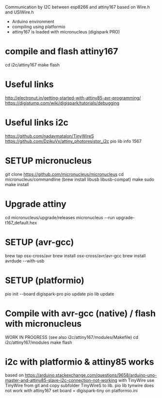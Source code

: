 Communication by I2C between esp8266 and attiny167 based on Wire.h and USIWire.h

- Arduino environment
- compiling using platformio
- attiny167 is loaded with micronucleus (digispark PRO)

# compile and flash attiny167
cd i2c/attiny167
make flash
<connect attiny to usb when asked>

# Useful links
http://electronut.in/getting-started-with-attiny85-avr-programming/
https://digistump.com/wiki/digispark/tutorials/debugging

# Useful links i2c
https://github.com/nadavmatalon/TinyWireS
https://github.com/DzikuVx/attiny_photoresistor_i2c
pio lib info 1567

# SETUP micronucleus
git clone https://github.com/micronucleus/micronucleus
cd micronucleus/commandline
(brew install libusb libusb-compat)
make
sudo make install

# Upgrade attiny
cd micronucleus/upgrade/releases
micronucleus --run upgrade-t167_default.hex
<connect attiny to usb when asked>

# SETUP (avr-gcc)
brew tap osx-cross/avr
brew install osx-cross/avr/avr-gcc
brew install avrdude --with-usb

# SETUP (platformio)
pio init --board digispark-pro
pio update
pio lib update

# Compile with avr-gcc (native) / flash with micronucleus
WORK IN PROGRESS
(see also i2c/attiny167/modules/Makefile)
cd i2c/attiny167/modules
make flash

# i2c with platformio & attiny85 works
based on https://arduino.stackexchange.com/questions/9658/arduino-uno-master-and-attiny85-slave-i2c-connection-not-working
with TinyWire
use TinyWire from git and copy subfolder TinyWireS to lib. pio lib tynwire does not work with attiny167
set board = digispark-tiny on platformio.ini
